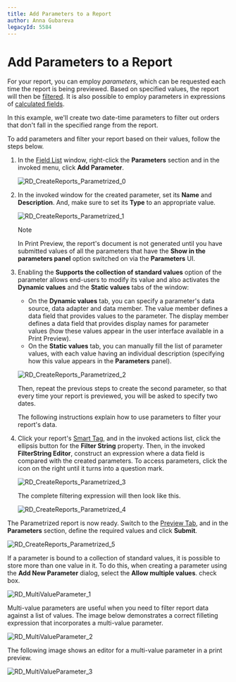 ```yaml
---
title: Add Parameters to a Report
author: Anna Gubareva
legacyId: 5584
---
```

# Add Parameters to a Report
For your report, you can employ _parameters_, which can be requested each time the report is being previewed. Based on specified values, the report will then be [filtered](change-or-apply-data-filtering-to-a-report.md). It is also possible to employ parameters in expressions of [calculated fields](add-calculated-fields-to-a-report.md).

In this example, we'll create two date-time parameters to filter out orders that don't fall in the specified range from the report.

To add parameters and filter your report based on their values, follow the steps below.
1. In the [Field List](../report-designer-reference/report-designer-ui/field-list.md) window, right-click the **Parameters** section and in the invoked menu, click **Add Parameter**.
	
	![RD_CreateReports_Parametrized_0](../../../../images/img8356.png)
2. In the invoked window for the created parameter, set its **Name** and **Description**. And, make sure to set its **Type** to an appropriate value.
	
	![RD_CreateReports_Parametrized_1](../../../../images/img8357.png)
	
	> [!NOTE]
	> In Print Preview, the report's document is not generated until you have submitted values of all the parameters that have the **Show in the parameters panel** option switched on via the **Parameters** UI.
3. Enabling the **Supports the collection of standard values** option of the parameter allows end-users to modify its value and also activates the **Dynamic values** and the **Static values** tabs of the window:
	* On the **Dynamic values** tab, you can specify a parameter's data source, data adapter and data member. The value member defines a data field that provides values to the parameter. The display member defines a data field that provides display names for parameter values (how these values appear in the user interface available in a Print Preview).
	* On the **Static values** tab, you can manually fill the list of parameter values, with each value having an individual description (specifying how this value appears in the **Parameters** panel).
	
	![RD_CreateReports_Parametrized_2](../../../../images/img17327.png)
	
	Then, repeat the previous steps to create the second parameter, so that every time your report is previewed, you will be asked to specify two dates.
	
	The following instructions explain how to use parameters to filter your report's data.
4. Click your report's [Smart Tag](../report-designer-reference/report-designer-ui/smart-tag.md), and in the invoked actions list, click the ellipsis button for the **Filter String** property. Then, in the invoked **FilterString Editor**, construct an expression where a data field is compared with the created parameters. To access parameters, click the icon on the right until it turns into a question mark.
	
	![RD_CreateReports_Parametrized_3](../../../../images/img8358.png)
	
	The complete filtering expression will then look like this.
	
	![RD_CreateReports_Parametrized_4](../../../../images/img11080.png)

The Parametrized report is now ready. Switch to the [Preview Tab](../report-designer-reference/report-designer-ui/preview-tab.md), and in the **Parameters** section, define the required values and click **Submit**.

![RD_CreateReports_Parametrized_5](../../../../images/img8359.png)

If a parameter is bound to a collection of standard values, it is possible to store more than one value in it. To do this, when creating a parameter using the **Add New Parameter** dialog, select the **Allow multiple values**.
 check box.

![RD_MultiValueParameter_1](../../../../images/img122239.png)

Multi-value parameters are useful when you need to filter report data against a list of values. The image below demonstrates a correct filleting expression that incorporates a multi-value parameter.

![RD_MultiValueParameter_2](../../../../images/img122240.png)

The following image shows an editor for a multi-value parameter in a print preview.

![RD_MultiValueParameter_3](../../../../images/img122241.png)